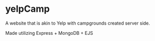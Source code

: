 # yelpCamp

A website that is akin to Yelp with campgrounds created server side. 

Made utilizing Express + MongoDB + EJS
